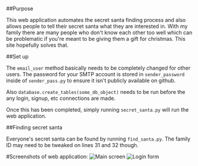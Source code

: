 ##Purpose

This web application automates the secret santa finding process and also allows people to tell their secret santa what they are interested in. With my family there are many people who don't know each other too well which can be problematic if you're meant to be giving them a gift for christmas. This site hopefully solves that.

##Set up

The `email_user` method basically needs to be completely changed for other users. The password for your SMTP account is stored in `sender_password` inside of `sender_pass.py` to ensure it isn't publicly available on github.

Also `database.create_tables(some_db_object)` needs to be run before the any login, signup, etc connections are made.

Once this has been completed, simply running `secret_santa.py` will run the web application.

##Finding secret santa

Everyone's secret santa can be found by running `find_santa.py`. The family ID may need to be tweaked on lines 31 and 32 though.

#Screenshots of web application:
![Main screen](http://i.imgur.com/pfYv2V3.png)
![Login form](http://i.imgur.com/0mZLYlu.png)
